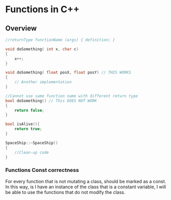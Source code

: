 # Functions in C++

## Overview

```cpp
//returnType functionName (args) { definition; }

void doSomething( int x, char c)
{
	x++;
}

void doSomething( float posX, float posY) // THIS WORKS
{
	// Another implementation
}

//Cannot use same function name with different return type
bool doSomething() // This DOES NOT WORK
{
	return false;
}

bool isAlive(){
	return true;
}
```

```cpp
SpaceShip::~SpaceShip()
{
	//Clean-up code
}
```

### Functions Const correctness

For every function that is not mutating a class, should be marked as a const. In this way, is I have an instance of the class that is a constant variable, I will be able to use the functions that do not modify the class.